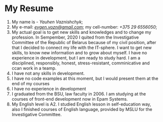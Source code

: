 # My Resume

1. My name is - *Yauhen Vaznishchyk*;
2. My e-mail: *evgen.vozn@gmail.com*; my cell-number: *+375 29 6556050*;
3. My actual goal is to get new skills and knowledges and to change my profession. In Sempember, 2020 I quited from the Investigative Committee of the Republic of Belarus because of my civil position, after that I decided to connect my life with the IT-sphere. I want to get new skills, to know new information and to grow about myself. I have no experience in development, but I am ready to study hard. I am a disciplined, responsibly, honest, stress-resistant, comminicative and сcan work in a teamp. 
4. I have not any skills in development. 
5. I have no code examples at this moment, but I would present them at the end of my courses
6. I have no experience in development
7. I graduated from the BSU, law faculty in 2006. I am studying at the courses of front-end development now in Epam Systems.
8. My English level is A2. I studied English lesson in self-education way, also I finished courses of English language, provided by MSLU for the Investigative Committee.
